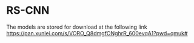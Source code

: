 # RS-CNN
The models are stored for download at the following link
https://pan.xunlei.com/s/VORO_Q8dmgfONghrR_600evqA1?pwd=qmuk#
